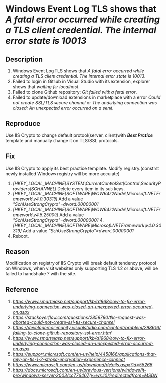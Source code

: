 <!--
 * @Author       : Primimy
 * @Date         : 2020-05-07 23:11:41
 -->
# Windows Event Log TLS shows that _A fatal error occurred while creating a TLS client credential. The internal error state is 10013_
## Description
1. Windows Event Log TLS shows that _A fatal error occurred while creating a TLS client credential. The internal error state is 10013_.
2. Failed to login in Github in Visual Studio with its extension, explorer shows that _waiting for localhost_.
3. Failed to clone Github repository: _Git failed with a fetal error_.
4. Failed to update/download extensions in marketplace with a error _Could not create SSL/TLS secure channel_ or _The underlying connection was closed: An unexpected error occurred on a send_.
## Reproduce
Use IIS Crypto to change default protool(server, client)with ___Best Prctice___ template and manually change it on TLS/SSL protocols.
## Fix
Use IIS Crypto to apply its best practice template.
Modify registry.(constrst newly installed Windows registry will be more accurate)
1. _[HKEY_LOCAL_MACHINE\SYSTEM\CurrentControlSet\Control\SecurityProviders\SCHANNEL]_ Delete every item in its sub keys.
2. _[HKEY_LOCAL_MACHINE\SOFTWARE\WOW6432Node\Microsoft\.NETFramework\v4.0.30319]_
Add a value _"SchUseStrongCrypto"=dword:00000001_
3. _[HKEY_LOCAL_MACHINE\SOFTWARE\WOW6432Node\Microsoft\.NETFramework\v4.5.25000]_
Add a value _"SchUseStrongCrypto"=dword:00000001_
4._[HKEY_LOCAL_MACHINE\SOFTWARE\Microsoft\.NETFramework\v4.0.30319]_
Add a value _"SchUseStrongCrypto"=dword:00000001_
5. Reboot.
## Reason
Modification on registry of IIS Crypto will break default tendency protocol on Windows, when visit websites only supporting TLS 1.2 or above, will be failed to handshake *?* with the site.
## Reference
1. _https://www.smarterasp.net/support/kb/a1968/how-to-fix-error-underlying-connection-was-closed-an-unexpected-error-occurred-on.aspx_
2. _https://stackoverflow.com/questions/2859790/the-request-was-aborted-could-not-create-ssl-tls-secure-channel_
3. _https://developercommunity.visualstudio.com/content/problem/298616/failing-to-clone-github-repository-ssl-error.html_
4. _https://www.smarterasp.net/support/kb/a1968/how-to-fix-error-underlying-connection-was-closed-an-unexpected-error-occurred-on.aspx_
5. _https://support.microsoft.com/en-us/help/4458166/applications-that-rely-on-tls-1-2-strong-encryption-experience-connect_
6. _https://www.microsoft.com/en-us/download/details.aspx?id=55266_
7. _https://docs.microsoft.com/en-us/previous-versions/windows/it-pro/windows-server-2003/cc776467(v=ws.10)?redirectedfrom=MSDN_
